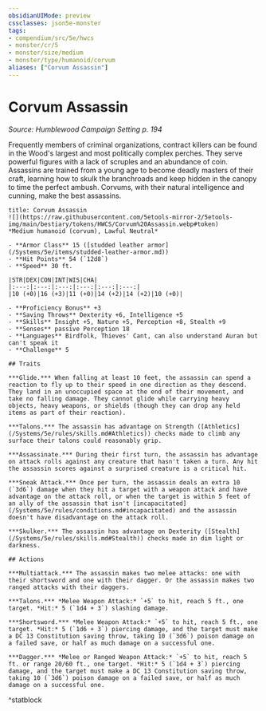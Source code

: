 ```yaml
---
obsidianUIMode: preview
cssclasses: json5e-monster
tags:
- compendium/src/5e/hwcs
- monster/cr/5
- monster/size/medium
- monster/type/humanoid/corvum
aliases: ["Corvum Assassin"]
---
```

# Corvum Assassin
*Source: Humblewood Campaign Setting p. 194*  

Frequently members of criminal organizations, contract killers can be found in the Wood's largest and most politically complex perches. They serve powerful figures with a lack of scruples and an abundance of coin. Assassins are trained from a young age to become deadly masters of their craft, learning how to skulk the branchroads and keep hidden in the canopy to time the perfect ambush. Corvums, with their natural intelligence and cunning, make the best assassins.

```ad-statblock
title: Corvum Assassin
![](https://raw.githubusercontent.com/5etools-mirror-2/5etools-img/main/bestiary/tokens/HWCS/Corvum%20Assassin.webp#token)
*Medium humanoid (corvum), Lawful Neutral*

- **Armor Class** 15 ([studded leather armor](/Systems/5e/items/studded-leather-armor.md))
- **Hit Points** 54 (`12d8`)
- **Speed** 30 ft.

|STR|DEX|CON|INT|WIS|CHA|
|:---:|:---:|:---:|:---:|:---:|:---:|
|10 (+0)|16 (+3)|11 (+0)|14 (+2)|14 (+2)|10 (+0)|

- **Proficiency Bonus** +3
- **Saving Throws** Dexterity +6, Intelligence +5
- **Skills** Insight +5, Nature +5, Perception +8, Stealth +9
- **Senses** passive Perception 18
- **Languages** Birdfolk, Thieves' Cant, can also understand Auran but can't speak it
- **Challenge** 5

## Traits

***Glide.*** When falling at least 10 feet, the assassin can spend a reaction to fly up to their speed in one direction as they descend. They land in an unoccupied space at the end of their movement, and take no falling damage. They cannot glide while carrying heavy objects, heavy weapons, or shields (though they can drop any held items as part of their reaction).

***Talons.*** The assassin has advantage on Strength ([Athletics](/Systems/5e/rules/skills.md#Athletics)) checks made to climb any surface their talons could reasonably grip.

***Assassinate.*** During their first turn, the assassin has advantage on attack rolls against any creature that hasn't taken a turn. Any hit the assassin scores against a surprised creature is a critical hit.

***Sneak Attack.*** Once per turn, the assassin deals an extra 10 (`3d6`) damage when they hit a target with a weapon attack and have advantage on the attack roll, or when the target is within 5 feet of an ally of the assassin that isn't [incapacitated](/Systems/5e/rules/conditions.md#incapacitated) and the assassin doesn't have disadvantage on the attack roll.

***Skulker.*** The assassin has advantage on Dexterity ([Stealth](/Systems/5e/rules/skills.md#Stealth)) checks made in dim light or darkness.

## Actions

***Multiattack.*** The assassin makes two melee attacks: one with their shortsword and one with their dagger. Or the assassin makes two ranged attacks with their daggers.

***Talons.*** *Melee Weapon Attack:* `+5` to hit, reach 5 ft., one target. *Hit:* 5 (`1d4 + 3`) slashing damage.

***Shortsword.*** *Melee Weapon Attack:* `+5` to hit, reach 5 ft., one target. *Hit:* 5 (`1d6 + 3`) piercing damage, and the target must make a DC 13 Constitution saving throw, taking 10 (`3d6`) poison damage on a failed save, or half as much damage on a successful one. 

***Dagger.*** *Melee or Ranged Weapon Attack:* `+5` to hit, reach 5 ft. or range 20/60 ft., one target. *Hit:* 5 (`1d4 + 3`) piercing damage, and the target must make a DC 13 Constitution saving throw, taking 10 (`3d6`) poison damage on a failed save, or half as much damage on a successful one. 
```
^statblock